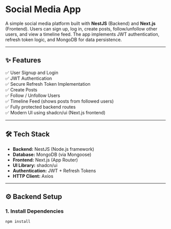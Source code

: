 # Social Media App

A simple social media platform built with **NestJS** (Backend) and **Next.js** (Frontend). Users can sign up, log in, create posts, follow/unfollow other users, and view a timeline feed. The app implements JWT authentication, refresh token logic, and MongoDB for data persistence.

---

## ✨ Features

✅ User Signup and Login  
✅ JWT Authentication  
✅ Secure Refresh Token Implementation  
✅ Create Posts  
✅ Follow / Unfollow Users  
✅ Timeline Feed (shows posts from followed users)  
✅ Fully protected backend routes  
✅ Modern UI using shadcn/ui (Next.js frontend)  

---

## 🛠️ Tech Stack

- **Backend:** NestJS (Node.js framework)
- **Database:** MongoDB (via Mongoose)
- **Frontend:** Next.js (App Router)
- **UI Library:** shadcn/ui
- **Authentication:** JWT + Refresh Tokens
- **HTTP Client:** Axios

---

## ⚙️ Backend Setup

### 1. Install Dependencies

```bash
npm install
